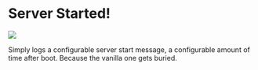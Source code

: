 # Server Started!
[![](https://img.shields.io/curseforge/dt/876284?label=downloads&style=for-the-badge&logo=curseforge&color=2D2D2D)](https://www.curseforge.com/minecraft/mc-mods/server-started)

Simply logs a configurable server start message, a configurable amount of time after boot.
Because the vanilla one gets buried.
